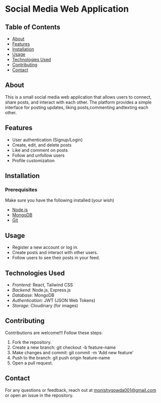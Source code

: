 # Social Media Web Application

## Table of Contents
- [About](#about)
- [Features](#features)
- [Installation](#installation)
- [Usage](#usage)
- [Technologies Used](#technologies-used)
- [Contributing](#contributing)
- [Contact](#contact)

## About
This is a small social media web application that allows users to connect, share posts, and interact with each other. The platform provides a simple interface for posting updates, liking posts,commenting andtexting each other.

## Features
- User authentication (Signup/Login)
- Create, edit, and delete posts
- Like and comment on posts
- Follow and unfollow users
- Profile customization

## Installation

### Prerequisites
Make sure you have the following installed:(your wish)
- [Node.js](https://nodejs.org/)
- [MongoDB](https://www.mongodb.com/)
- [Git](https://git-scm.com/)

## Usage
- Register a new account or log in.
- Create posts and interact with other users.
- Follow users to see their posts in your feed.

## Technologies Used
- *Frontend:* React, Tailwind CSS
- *Backend:* Node.js, Express.js
- *Database:* MongoDB
- *Authentication:* JWT (JSON Web Tokens)
- *Storage:* Cloudinary (for images)

## Contributing
Contributions are welcome!!! Follow these steps:
1. Fork the repository.
2. Create a new branch: git checkout -b feature-name
3. Make changes and commit: git commit -m 'Add new feature'
4. Push to the branch: git push origin feature-name
5. Open a pull request.


## Contact
For any questions or feedback, reach out at [monishvgowda001@gmail.com](mailto:monishvgowda001@gmail.com) or open an issue in the repository.
